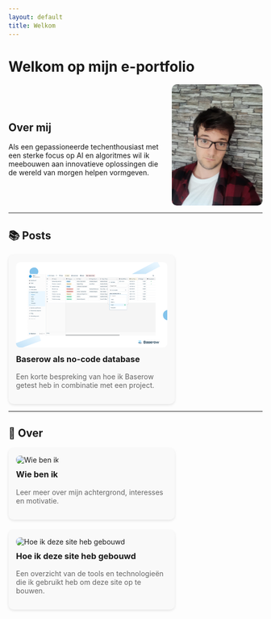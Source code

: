 ```yaml
---
layout: default
title: Welkom
---
```


# Welkom op mijn e-portfolio

<div style="display: flex; align-items: center; justify-content: space-between; gap: 20px; flex-wrap: wrap;">
  <div style="flex: 1 1 300px;">
    <h2>Over mij</h2>
    <p>Als een gepassioneerde techenthousiast met een sterke focus op AI en algoritmes wil ik meebouwen aan innovatieve oplossingen die de wereld van morgen helpen vormgeven.</p>
  </div>
  <img src="assets/img/20230913_124810.jpg" alt="Jensen Caestecker" style="width: 180px; border-radius: 10px;">
</div>

---

## 📚 Posts

<div style="display: flex; flex-wrap: wrap; gap: 20px; justify-content: flex-start;">

  <div style="width: 300px; background: #f9f9f9; border-radius: 10px; padding: 15px; box-shadow: 0 2px 5px rgba(0,0,0,0.1);">
    <a href="/posts/baserow/" style="text-decoration: none; color: inherit;">
      <img src="/assets/img/baserow.png" alt="Baserow als no-code database" style="width: 100%; border-radius: 8px;"/>
      <h3 style="margin-top: 10px;">Baserow als no-code database</h3>
      <p style="color: #666;">Een korte bespreking van hoe ik Baserow getest heb in combinatie met een project.</p>
    </a>
  </div>

  <!-- Voeg meer cards toe zoals hierboven -->

</div>

---

## 📄 Over

<div style="display: flex; flex-wrap: wrap; gap: 20px; justify-content: flex-start;">

  <div style="width: 300px; background: #f9f9f9; border-radius: 10px; padding: 15px; box-shadow: 0 2px 5px rgba(0,0,0,0.1);">
    <a href="{{ '/about.html' | relative_url }}" style="text-decoration: none; color: inherit;">
      <img src="/assets/img/wie-ben-ik.jpg" alt="Wie ben ik" style="width: 100%; border-radius: 8px;"/>
      <h3 style="margin-top: 10px;">Wie ben ik</h3>
      <p style="color: #666;">Leer meer over mijn achtergrond, interesses en motivatie.</p>
    </a>
  </div>

  <div style="width: 300px; background: #f9f9f9; border-radius: 10px; padding: 15px; box-shadow: 0 2px 5px rgba(0,0,0,0.1);">
    <a href="{{ '/how-i-built-this.html' | relative_url }}" style="text-decoration: none; color: inherit;">
      <img src="/assets/img/how-i-built.jpg" alt="Hoe ik deze site heb gebouwd" style="width: 100%; border-radius: 8px;"/>
      <h3 style="margin-top: 10px;">Hoe ik deze site heb gebouwd</h3>
      <p style="color: #666;">Een overzicht van de tools en technologieën die ik gebruikt heb om deze site op te bouwen.</p>
    </a>
  </div>

</div>
